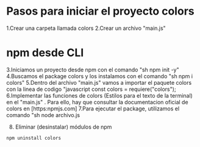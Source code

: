 # Pasos para iniciar el proyecto colors
1.Crear una carpeta llamada colors
2.Crear un archivo "main.js"
# npm desde CLI
3.Iniciamos un proyecto desde npm con el comando
"sh
npm init -y"
4.Buscamos el package colors y los instalamos con el comando
"sh
npm i colors"
5.Dentro del archivo "main.js" vamos a importar el paquete colors con la linea de codigo
"javascript 
const colors = requiere("colors");
6.Implementar las funciones de colors (Estilos para el texto de la terminal) en el "main.js" . Para ello, hay que consultar la documentacion oficial de colors en [https:npmjs.com]
7.Para ejecutar el package, utilizamos el comando "sh
node archivo.js

8. Eliminar (desinstalar) módulos de npm
```sh
npm uninstall colors
```